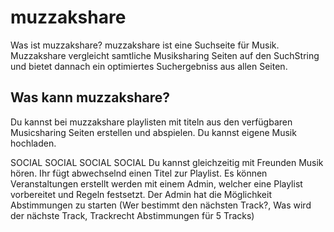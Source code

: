 muzzakshare
===========

Was ist muzzakshare?
muzzakshare ist eine Suchseite für Musik. Muzzakshare vergleicht samtliche Musiksharing Seiten auf den SuchString und bietet dannach ein optimiertes Suchergebniss aus allen Seiten.


Was kann muzzakshare?
-----------
Du kannst bei muzzakshare playlisten mit titeln aus den verfügbaren Musicsharing Seiten erstellen und abspielen.
Du kannst eigene Musik hochladen.

SOCIAL SOCIAL SOCIAL SOCIAL
Du kannst gleichzeitig mit Freunden Musik hören. Ihr fügt abwechselnd einen Titel zur Playlist. 
Es können Veranstaltungen erstellt werden mit einem Admin, welcher eine Playlist vorbereitet und Regeln festsetzt. Der Admin hat die Möglichkeit Abstimmungen zu starten (Wer bestimmt den nächsten Track?, Was wird der nächste Track, Trackrecht Abstimmungen für 5 Tracks)
